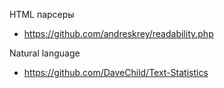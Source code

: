 HTML парсеры

* https://github.com/andreskrey/readability.php

Natural language

 * https://github.com/DaveChild/Text-Statistics

